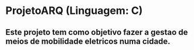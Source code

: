 # ProjetoARQ (Linguagem: C)
## Este projeto tem como objetivo fazer a gestao de meios de mobilidade eletricos numa cidade.